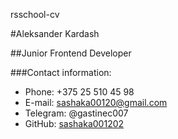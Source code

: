 rsschool-cv

#Aleksander Kardash

##Junior Frontend Developer

###Contact information:
* Phone: +375 25 510 45 98
* E-mail: sashaka00120@gmail.com
* Telegram: @gastinec007
* GitHub: [sashaka001202](https://github.com/sashaka001202 "github account")